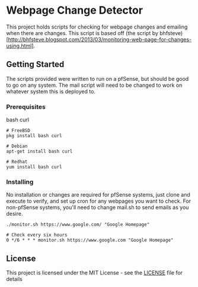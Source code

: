 # Webpage Change Detector

This project holds scripts for checking for webpage changes and emailing when there are changes.
This script is based off (the script by bhfsteve)[http://bhfsteve.blogspot.com/2013/03/monitoring-web-page-for-changes-using.html].

## Getting Started

The scripts provided were written to run on a pfSense, but should be good to go on any system. The mail script will need to be changed to work on whatever system this is deployed to.

### Prerequisites

bash
curl

```
# FreeBSD
pkg install bash curl

# Debian
apt-get install bash curl

# Redhat
yum install bash curl
```

### Installing

No installation or changes are required for pfSense systems, just clone and execute to verify, and set up cron for any webpages you want to check.
For non-pfSense systems, you'll need to change mail.sh to send emails as you desire.

```
./monitor.sh https://www.google.com/ "Google Homepage"
```

```
# Check every six hours
0 */6 * * * monitor.sh https://www.google.com "Google Homepage"
```

## License

This project is licensed under the MIT License - see the [LICENSE](LICENSE) file for details
